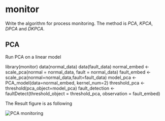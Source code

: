 # monitor
Write the algorithm for process monitoring. The method is *PCA*, *KPCA*, *DPCA* and *DKPCA*. 

## PCA
Run PCA on a linear model

  library(monitor)
  data(normal_data)
  data(fault_data)
  normal_embed <- scale_pca(normal = normal_data, fault = normal_data)
  fault_embed <- scale_pca(normal=normal_data,fault=fault_data)
  model_pca <- PCA_model(data=normal_embed, kernel_num=2)
  threshold_pca <- threshold(pca_object=model_pca)
  fault_detection <- faultDetect(threshold_object = threshold_pca, observation =  fault_embed)

The Result figure is as following

![PCA monitoring]('./figure/PCA.png')

